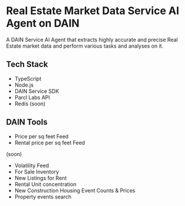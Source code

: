 # Real Estate Market Data Service AI Agent on DAIN
A DAIN Service AI Agent that extracts highly accurate and precise Real Estate market data and perform various tasks and analyses on it.

## Tech Stack
- TypeScript
- Node.js
- DAIN Service SDK
- Parcl Labs API
- Redis (soon)

## DAIN Tools
- Price per sq feet Feed
- Rental price per sq feet Feed

(soon)
- Volatility Feed
- For Sale Inventory
- New Listings for Rent
- Rental Unit concentration
- New Construction Housing Event Counts & Prices
- Property events search